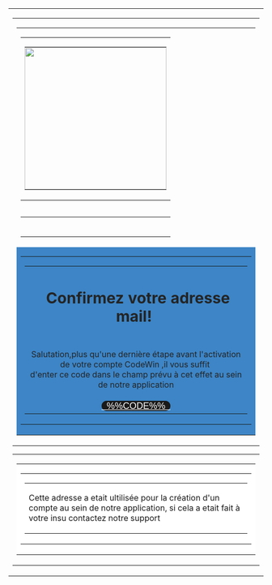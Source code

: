 <!DOCTYPE html PUBLIC "-//W3C//DTD XHTML 1.0 Transitional//EN" "http://www.w3.org/TR/xhtml1/DTD/xhtml1-transitional.dtd">
<html>

<head>
    <meta charset="UTF-8">
    <meta content="width=device-width, initial-scale=1" name="viewport">
    <meta name="x-apple-disable-message-reformatting">
    <meta http-equiv="X-UA-Compatible" content="IE=edge">
    <meta content="telephone=no" name="format-detection">
    <title></title>
    <!--[if (mso 16)]>
    <style type="text/css">
    a {text-decoration: none;}
    </style>
    <![endif]-->
    <!--[if gte mso 9]><style>sup { font-size: 100% !important; }</style><![endif]-->
</head>

<body>
    <div class="es-wrapper-color">
        <!--[if gte mso 9]>
			<v:background xmlns:v="urn:schemas-microsoft-com:vml" fill="t">
				<v:fill type="tile" color="#323537"></v:fill>
			</v:background>
		<![endif]-->
        <table class="es-wrapper" width="100%" cellspacing="0" cellpadding="0">
            <tbody>
                <tr>
                    <td class="esd-email-paddings" valign="top">
                        <table cellpadding="0" cellspacing="0" class="es-content esd-header-popover" align="center">
                            <tbody>
                                <tr>
                                    <td class="esd-stripe" align="center">
                                        <table class="es-content-body" style="background-color: transparent;" width="600" cellspacing="0" cellpadding="0" align="center">
                                            <tbody>
                                                <tr>
                                                    <td class="esd-structure es-p5b es-p10r es-p10l" esd-general-paddings-checked="false" align="left">
                                                        <!--[if mso]><table width="580" cellpadding="0" cellspacing="0"><tr><td width="280" valign="top"><![endif]-->
                                                        <table class="es-left" cellspacing="0" cellpadding="0" align="left">
                                                            <tbody>
                                                                <tr>
                                                                    <td class="es-m-p0r es-m-p20b esd-container-frame" width="280" valign="top" align="center">
                                                                        <table width="100%" cellspacing="0" cellpadding="0">
                                                                            <tbody>
                                                                                <tr>
                                                                                    <td align="center" class="esd-block-image" style="font-size: 0px;"><a target="_blank"><img class="adapt-img" src="https://demo.stripocdn.email/content/guids/42668e66-0523-4ea2-9db4-f0dcaeee0fd3/images/58471588198710862.png" alt style="display: block;" width="280"></a></td>
                                                                                </tr>
                                                                            </tbody>
                                                                        </table>
                                                                    </td>
                                                                </tr>
                                                            </tbody>
                                                        </table>
                                                        <!--[if mso]></td><td width="20"></td><td width="280" valign="top"><![endif]-->
                                                        <table cellspacing="0" cellpadding="0" align="right">
                                                            <tbody>
                                                                <tr>
                                                                    <td class="esd-container-frame" width="280" align="left">
                                                                        <table width="100%" cellspacing="0" cellpadding="0">
                                                                            <tbody>
                                                                                <tr>
                                                                                    <td align="center" class="esd-empty-container" style="display: none;"></td>
                                                                                </tr>
                                                                            </tbody>
                                                                        </table>
                                                                    </td>
                                                                </tr>
                                                            </tbody>
                                                        </table>
                                                        <!--[if mso]></td></tr></table><![endif]-->
                                                    </td>
                                                </tr>
                                                <tr>
                                                    <td class="esd-structure es-p20t es-p20b es-p20r es-p20l" esd-general-paddings-checked="false" style="background-color: #3d85c6;" bgcolor="#3d85c6" align="left" esd-custom-block-id="1700">
                                                        <table width="100%" cellspacing="0" cellpadding="0">
                                                            <tbody>
                                                                <tr>
                                                                    <td class="esd-container-frame" width="560" valign="top" align="center">
                                                                        <table width="100%" cellspacing="0" cellpadding="0">
                                                                            <tbody>
                                                                                <tr>
                                                                                    <td class="esd-block-text es-p15t es-p15b" align="center">
                                                                                        <div class="esd-text">
                                                                                            <h2 style="color: #242424; font-size: 30px;"><strong>&nbsp;Confirmez votre adresse mail!&nbsp;</strong></h2>
                                                                                        </div>
                                                                                    </td>
                                                                                </tr>
                                                                                <tr>
                                                                                    <td class="esd-block-text es-p10l" align="center">
                                                                                        <p style="color: #242424;">Salutation,plus qu'une dernière étape avant l'activation de votre compte CodeWin ,il vous suffit&nbsp;<br>d'enter ce code dans le champ prévu à cet effet au sein de notre application<br></p>
                                                                                    </td>
                                                                                </tr>
                                                                                <tr>
                                                                                    <td class="esd-block-button es-p15t es-p15b es-p10r es-p10l" align="center"><span class="es-button-border" style="border-radius: 20px; background: #191919 none repeat scroll 0% 0%; border-style: solid; border-color: #2cb543; border-width: 0px;"><a href class="es-button" target="_blank" style="border-radius: 20px; font-family: lucida sans unicode,lucida grande,sans-serif; font-weight: normal; font-size: 18px; border-width: 10px 35px; background: #191919 none repeat scroll 0% 0%; border-color: #191919; color: #ffffff;">&nbsp;&nbsp;%%CODE%%&nbsp;&nbsp;</a></span></td>
                                                                                </tr>
                                                                            </tbody>
                                                                        </table>
                                                                    </td>
                                                                </tr>
                                                            </tbody>
                                                        </table>
                                                    </td>
                                                </tr>
                                            </tbody>
                                        </table>
                                    </td>
                                </tr>
                            </tbody>
                        </table>
                        <table cellpadding="0" cellspacing="0" class="es-content esd-footer-popover" align="center">
                            <tbody>
                                <tr>
                                    <td class="esd-stripe" align="center">
                                        <table bgcolor="#ffffff" class="es-content-body" align="center" cellpadding="0" cellspacing="0" width="600">
                                            <tbody>
                                                <tr>
                                                    <td class="es-p20t es-p20r es-p20l esd-structure" align="left">
                                                        <table cellpadding="0" cellspacing="0" width="100%">
                                                            <tbody>
                                                                <tr>
                                                                    <td width="560" class="esd-container-frame" align="center" valign="top">
                                                                        <table cellpadding="0" cellspacing="0" width="100%">
                                                                            <tbody>
                                                                                <tr>
                                                                                    <td align="left" class="esd-block-text">
                                                                                        <p>Cette adresse a etait ultilisée pour la création d'un compte au sein de notre application, si cela a etait fait à votre insu contactez notre support&nbsp;<br></p>
                                                                                    </td>
                                                                                </tr>
                                                                            </tbody>
                                                                        </table>
                                                                    </td>
                                                                </tr>
                                                            </tbody>
                                                        </table>
                                                    </td>
                                                </tr>
                                            </tbody>
                                        </table>
                                    </td>
                                </tr>
                            </tbody>
                        </table>
                    </td>
                </tr>
            </tbody>
        </table>
    </div>
</body>

</html>
